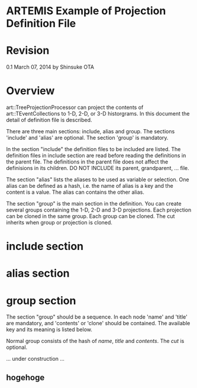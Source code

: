 ARTEMIS Example of Projection Definition File
=============================================
# Revision
0.1 March 07, 2014 by Shinsuke OTA 

# Overview

art::TreeProjectionProcessor can project the contents of
art::TEventCollections to 1-D, 2-D, or 3-D historgrams.
In this document the detail of definition file is described.

There are three main sections: include, alias and group.
The sections 'include' and 'alias' are optional.
The section 'group' is mandatory.

In the section "include" the definition files to be included are listed.
The definition files in include section are read before reading the
definitions in the parent file. The definitions in the parent file
does not affect the definisions in its children.
DO NOT INCLUDE its parent, grandparent, ... file.

The section "alias" lists the aliases to be used as variable or
selection.  One alias can be defined as a hash, i.e. the name of
alias is a key and the content is a value.  The alias can contains
the other alias.

The section "group" is the main section in the definition.
You can create several groups containing the 1-D, 2-D and 3-D projections.
Each projection can be cloned in the same group.
Each group can be cloned.
The cut inherits when group or projection is cloned.

# include section

# alias section

# group section

The section "group" should be a sequence. In each node 'name' and
'title' are mandatory, and 'contents' or 'clone' should be contained.
The available key and its meaning is listed below.

Normal group consists of the hash of *name*, *title* and *contents*. The *cut* is optional.

... under construction ...











## hogehoge
